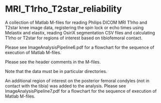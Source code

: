 # MRI_T1rho_T2star_reliability
A collection of Matlab M-files for reading Philips DICOM MRI T1rho and T2star knee image data, registering the spin lock or echo times using Melastix and elastix, reading OsiriX segmentation CSV files and calculating T1rho or T2star for regions of interest based on tibiofemoral contact.

Please see ImageAnalysisPipeline6.pdf for a flowchart for the sequence of execution of Matlab M-files.

Please see the header comments in the M-files.

Note that the data must be in particular directories.

An additional region of interest on the posterior femoral condyles (not in contact with the tibia) was added to the analysis.  Please see ImageAnalysisPipeline7.pdf for a flowchart for the sequence of execution of Matlab M-files.
